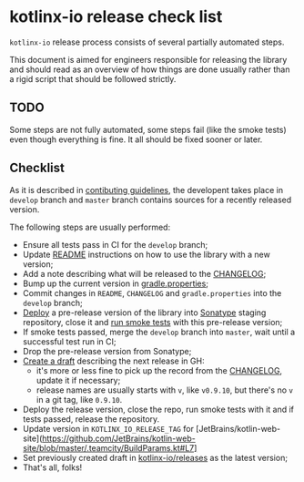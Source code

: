 # kotlinx-io release check list

`kotlinx-io` release process consists of several partially automated steps.

This document is aimed for engineers responsible for releasing the library and should read as an 
overview of how things are done usually rather than a rigid script that should be followed strictly.

## TODO

Some steps are not fully automated, some steps fail (like the smoke tests) even though everything
is fine. It all should be fixed sooner or later.

## Checklist

As it is described in [contibuting guidelines](../CONTRIBUTING.md), 
the developent takes place in `develop` branch
and `master` branch contains sources for a recently released version.

The following steps are usually performed:
- Ensure all tests pass in CI for the `develop` branch;
- Update [README](../README.md) instructions on how to use the library with a new version;
- Add a note describing what will be released to the [CHANGELOG](../CHANGELOG.md);
- Bump up the current version in [gradle.properties](../gradle.properties);
- Commit changes in `README`, `CHANGELOG` and `gradle.properties` into the `develop` branch;
- [Deploy](https://teamcity.jetbrains.com/buildConfiguration/KotlinTools_KotlinxIo_DeployRunThisOne)
a pre-release version of the library into [Sonatype](http://oss.sonatype.org) staging repository,
close it and [run smoke tests](https://teamcity.jetbrains.com/buildConfiguration/KotlinTools_KotlinxIo_DeploymentSmokeTest) 
with this pre-release version;
- If smoke tests passed, merge the `develop` branch into `master`, wait until a successful test run in CI;
- Drop the pre-release version from Sonatype;
- [Create a draft](https://github.com/Kotlin/kotlinx-io/releases/new) describing the next release in GH:
  - it's more or less fine to pick up the record from the [CHANGELOG](../CHANGELOG.md), update it if
  necessary;
  - release names are usually starts with `v`, like `v0.9.10`, but there's no `v` in a git tag, like `0.9.10`.
- Deploy the release version, close the repo, run smoke tests with it and if tests passed, release the repository.
- Update version in `KOTLINX_IO_RELEASE_TAG` for [JetBrains/kotlin-web-site](https://github.com/JetBrains/kotlin-web-site/blob/master/.teamcity/BuildParams.kt#L7]
- Set previously created draft in [kotlinx-io/releases](https://github.com/Kotlin/kotlinx-io/releases)
as the latest version;
- That's all, folks!
